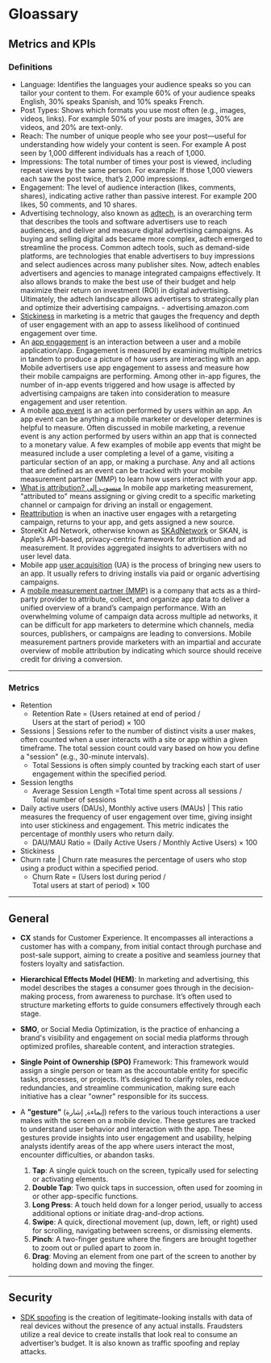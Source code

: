 # Gloassary

## Metrics and KPIs
### Definitions
* Language: Identifies the languages your audience speaks so you can tailor your content to them. For example 60% of your audience speaks English, 30% speaks Spanish, and 10% speaks French.
* Post Types: Shows which formats you use most often (e.g., images, videos, links). For example 50% of your posts are images, 30% are videos, and 20% are text-only.
* Reach: The number of unique people who see your post—useful for understanding how widely your content is seen. For example A post seen by 1,000 different individuals has a reach of 1,000.
* Impressions: The total number of times your post is viewed, including repeat views by the same person. For example: If those 1,000 viewers each saw the post twice, that’s 2,000 impressions.
* Engagement: The level of audience interaction (likes, comments, shares), indicating active rather than passive interest. For example 200 likes, 50 comments, and 10 shares.
* Advertising technology, also known as [adtech](https://advertising.amazon.com/library/guides/what-is-adtech), is an overarching term that describes the tools and software advertisers use to reach audiences, and deliver and measure digital advertising campaigns. As buying and selling digital ads became more complex, adtech emerged to streamline the process. Common adtech tools, such as demand-side platforms, are technologies that enable advertisers to buy impressions and select audiences across many publisher sites. Now, adtech enables advertisers and agencies to manage integrated campaigns effectively. It also allows brands to make the best use of their budget and help maximize their return on investment (ROI) in digital advertising. Ultimately, the adtech landscape allows advertisers to strategically plan and optimize their advertising campaigns. - advertising.amazon.com
* [Stickiness](https://www.adjust.com/glossary/user-stickiness/) in marketing is a metric that gauges the frequency and depth of user engagement with an app to assess likelihood of continued engagement over time.
* An [app engagement](https://www.adjust.com/glossary/engagement/) is an interaction between a user and a mobile application/app. Engagement is measured by examining multiple metrics in tandem to produce a picture of how users are interacting with an app. Mobile advertisers use app engagement to assess and measure how their mobile campaigns are performing. Among other in-app figures, the number of in-app events triggered and how usage is affected by advertising campaigns are taken into consideration to measure engagement and user retention.
* A mobile [app event](https://www.adjust.com/glossary/events/) is an action performed by users within an app. An app event can be anything a mobile marketer or developer determines is helpful to measure. Often discussed in mobile marketing, a revenue event is any action performed by users within an app that is connected to a monetary value. A few examples of mobile app events that might be measured include a user completing a level of a game, visiting a particular section of an app, or making a purchase. Any and all actions that are defined as an event can be tracked with your mobile measurement partner (MMP) to learn how users interact with your app.
* [What is attribution? منسوب إلى](https://www.adjust.com/glossary/attribution/) In mobile app marketing measurement, "attributed to" means assigning or giving credit to a specific marketing channel or campaign for driving an install or engagement.
* [Reattribution](https://help.adjust.com/en/article/reattribution) is when an inactive user engages with a retargeting campaign, returns to your app, and gets assigned a new source.
* StoreKit Ad Network, otherwise known as [SKAdNetwork](https://www.adjust.com/glossary/skadnetwork-skan/) or SKAN, is Apple’s API-based, privacy-centric framework for attribution and ad measurement. It provides aggregated insights to advertisers with no user level data.
* Mobile app [user acquisition](https://www.adjust.com/glossary/user-acquisition/) (UA) is the process of bringing new users to an app. It usually refers to driving installs via paid or organic advertising campaigns.
* A [mobile measurement partner (MMP)](https://www.adjust.com/glossary/mobile-measurement-partner-mmp/) is a company that acts as a third-party provider to attribute, collect, and organize app data to deliver a unified overview of a brand’s campaign performance. With an overwhelming volume of campaign data across multiple ad networks, it can be difficult for app marketers to determine which channels, media sources, publishers, or campaigns are leading to conversions. Mobile measurement partners provide marketers with an impartial and accurate overview of mobile attribution by indicating which source should receive credit for driving a conversion.
-----

### Metrics
* Retention
   - Retention Rate = (Users retained at end of period / Users at the start of period) × 100
* Sessions | Sessions refer to the number of distinct visits a user makes, often counted when a user interacts with a site or app within a given timeframe. The total session count could vary based on how you define a "session" (e.g., 30-minute intervals).
  - Total Sessions is often simply counted by tracking each start of user engagement within the specified period.
* Session lengths
  - Average Session Length =Total time spent across all sessions /  Total number of sessions
* Daily active users (DAUs), Monthly active users (MAUs) | This ratio measures the frequency of user engagement over time, giving insight into user stickiness and engagement. This metric indicates the percentage of monthly users who return daily.
  - DAU/MAU Ratio = (Daily Active Users / Monthly Active Users) × 100
* Stickiness
* Churn rate | Churn rate measures the percentage of users who stop using a product within a specified period.
  - Churn Rate = (Users lost during period / Total users at start of period) × 100


-----
## General
* **CX** stands for Customer Experience. It encompasses all interactions a customer has with a company, from initial contact through purchase and post-sale support, aiming to create a positive and seamless journey that fosters loyalty and satisfaction.
* **Hierarchical Effects Model (HEM)**: In marketing and advertising, this model describes the stages a consumer goes through in the decision-making process, from awareness to purchase. It’s often used to structure marketing efforts to guide consumers effectively through each stage.
* **SMO**, or Social Media Optimization, is the practice of enhancing a brand's visibility and engagement on social media platforms through optimized profiles, shareable content, and interaction strategies.
* **Single Point of Ownership (SPO)** Framework: This framework would assign a single person or team as the accountable entity for specific tasks, processes, or projects. It’s designed to clarify roles, reduce redundancies, and streamline communication, making sure each initiative has a clear "owner" responsible for its success.

* A **"gesture"** (إيماءة, إشارة) refers to the various touch interactions a user makes with the screen on a mobile device. These gestures are tracked to understand user behavior and interaction with the app. These gestures provide insights into user engagement and usability, helping analysts identify areas of the app where users interact the most, encounter difficulties, or abandon tasks.
  1. **Tap**: A single quick touch on the screen, typically used for selecting or activating elements.
  2. **Double Tap**: Two quick taps in succession, often used for zooming in or other app-specific functions.
  3. **Long Press**: A touch held down for a longer period, usually to access additional options or initiate drag-and-drop actions.
  4. **Swipe**: A quick, directional movement (up, down, left, or right) used for scrolling, navigating between screens, or dismissing elements.
  5. **Pinch**: A two-finger gesture where the fingers are brought together to zoom out or pulled apart to zoom in.
  6. **Drag**: Moving an element from one part of the screen to another by holding down and moving the finger.


-----

## Security
* [SDK spoofing](https://www.adjust.com/glossary/sdk-spoofing/) is the creation of legitimate-looking installs with data of real devices without the presence of any actual installs. Fraudsters utilize a real device to create installs that look real to consume an advertiser’s budget. It is also known as traffic spoofing and replay attacks.
